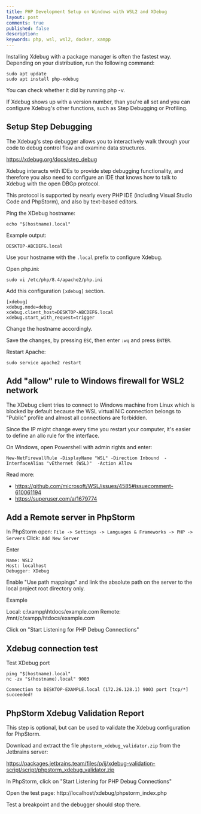 ```yaml
---
title: PHP Development Setup on Windows with WSL2 and XDebug
layout: post
comments: true
published: false
description:
keywords: php, wsl, wsl2, docker, xampp
---
```


Installing Xdebug with a package manager is often the fastest way. 
Depending on your distribution, run the following command:

```
sudo apt update
sudo apt install php-xdebug
```

You can check whether it did by running php -v. 

If Xdebug shows up with a version number, 
than you're all set and you can configure Xdebug's other functions, 
such as Step Debugging or Profiling.

## Setup Step Debugging

The Xdebug's step debugger allows you to interactively walk through your 
code to debug control flow and examine data structures.

https://xdebug.org/docs/step_debug

Xdebug interacts with IDEs to provide step debugging functionality, and therefore you also need to configure an IDE that knows how to talk to Xdebug with the open DBGp protocol.

This protocol is supported by nearly every PHP IDE (including Visual Studio Code and PhpStorm), and also by text-based editors.

Ping the XDebug hostname:

```
echo "$(hostname).local"
```

Example output:

```
DESKTOP-ABCDEFG.local
```

Use your hostname with the `.local` prefix to configure Xdebug.

Open php.ini:

```
sudo vi /etc/php/8.4/apache2/php.ini
```

Add this configuration `[xdebug]` section. 

```
[xdebug]
xdebug.mode=debug
xdebug.client_host=DESKTOP-ABCDEFG.local
xdebug.start_with_request=trigger
```

Change the hostname accordingly.

Save the changes, by pressing `ESC`, then enter `:wq` and press `ENTER`.

Restart Apache:

```
sudo service apache2 restart
```

## Add "allow" rule to Windows firewall for WSL2 network

The XDebug client tries to connect to Windows machine from Linux which is blocked by default
because the WSL virtual NIC connection belongs to "Public" profile and almost all connections are forbidden.

Since the IP might change every time you restart your computer, it's easier to define an allo rule for the interface.

On Windows, open Powershell with admin rights and enter:

```
New-NetFirewallRule -DisplayName "WSL" -Direction Inbound  -InterfaceAlias "vEthernet (WSL)"  -Action Allow
```

Read more:

* <https://github.com/microsoft/WSL/issues/4585#issuecomment-610061194>
* <https://superuser.com/a/1679774>

## Add a Remote server in PhpStorm

In PhpStorm open: `File -> Settings -> Languages & Frameworks -> PHP -> Servers`
Click: `Add New Server`

Enter

```
Name: WSL2
Host: localhost
Debugger: XDebug
```

Enable "Use path mappings" and link the absolute path on the server 
to the local project root directory only. 

Example

Local: c:\xampp\htdocs/example.com
Remote: /mnt/c/xampp/htdocs/example.com


Click on "Start Listening for PHP Debug Connections"


## Xdebug connection test

Test XDebug port

```
ping "$(hostname).local"
nc -zv "$(hostname).local" 9003

Connection to DESKTOP-EXAMPLE.local (172.26.128.1) 9003 port [tcp/*] succeeded!
```

## PhpStorm Xdebug Validation Report

This step is optional, but can be used to validate the Xdebug configuration for PhpStorm.

Download and extract the file `phpstorm_xdebug_validator.zip` from the Jetbrains server:

https://packages.jetbrains.team/files/p/ij/xdebug-validation-script/script/phpstorm_xdebug_validator.zip


In PhpStorm, click on "Start Listening for PHP Debug Connections"

Open the test page: http://localhost/xdebug/phpstorm_index.php

Test a breakpoint and the debugger should stop there.

